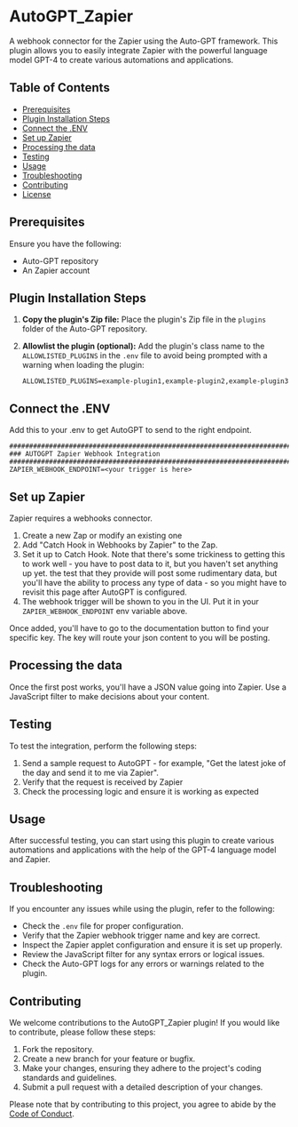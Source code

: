 # AutoGPT_Zapier
A webhook connector for the Zapier using the Auto-GPT framework. This plugin allows you to easily integrate Zapier with the powerful language model GPT-4 to create various automations and applications.

## Table of Contents

- [Prerequisites](#prerequisites)
- [Plugin Installation Steps](#plugin-installation-steps)
- [Connect the .ENV](#connect-the-env)
- [Set up Zapier](#set-up-Zapier)
- [Processing the data](#processing-the-data)
- [Testing](#testing)
- [Usage](#usage)
- [Troubleshooting](#troubleshooting)
- [Contributing](#contributing)
- [License](#license)

## Prerequisites

Ensure you have the following:

- Auto-GPT repository
- An Zapier account

## Plugin Installation Steps

1. **Copy the plugin's Zip file:**
   Place the plugin's Zip file in the `plugins` folder of the Auto-GPT repository.

2. **Allowlist the plugin (optional):**
   Add the plugin's class name to the `ALLOWLISTED_PLUGINS` in the `.env` file to avoid being prompted with a warning when loading the plugin:

   ```shell
   ALLOWLISTED_PLUGINS=example-plugin1,example-plugin2,example-plugin3
   ```

## Connect the .ENV

Add this to your .env to get AutoGPT to send to the right endpoint.

```
################################################################################
### AUTOGPT Zapier Webhook Integration
################################################################################
ZAPIER_WEBHOOK_ENDPOINT=<your trigger is here>
```

## Set up Zapier

Zapier requires a webhooks connector.
1. Create a new Zap or modify an existing one
2. Add "Catch Hook in Webhooks by Zapier" to the Zap. 
3. Set it up to Catch Hook.
Note that there's some trickiness to getting this to work well - you have to post data to it, but you haven't set anything up yet. the test that they provide will post some rudimentary data, but you'll have the ability to process any type of data - so you might have to revisit this page after AutoGPT is configured.
4. The webhook trigger will be shown to you in the UI. Put it in your ```ZAPIER_WEBHOOK_ENDPOINT``` env variable above.

Once added, you'll have to go to the documentation button to find your specific key. The key will route your json content to you will be posting.

## Processing the data

Once the first post works, you'll have a JSON value going into Zapier. Use a JavaScript filter to make decisions about your content.


## Testing

To test the integration, perform the following steps:

1. Send a sample request to AutoGPT - for example, "Get the latest joke of the day and send it to me via Zapier".
2. Verify that the request is received by Zapier
3. Check the processing logic and ensure it is working as expected

## Usage

After successful testing, you can start using this plugin to create various automations and applications with the help of the GPT-4 language model and Zapier.

## Troubleshooting

If you encounter any issues while using the plugin, refer to the following:

- Check the `.env` file for proper configuration.
- Verify that the Zapier webhook trigger name and key are correct.
- Inspect the Zapier applet configuration and ensure it is set up properly.
- Review the JavaScript filter for any syntax errors or logical issues.
- Check the Auto-GPT logs for any errors or warnings related to the plugin.

## Contributing

We welcome contributions to the AutoGPT_Zapier plugin! If you would like to contribute, please follow these steps:

1. Fork the repository.
2. Create a new branch for your feature or bugfix.
3. Make your changes, ensuring they adhere to the project's coding standards and guidelines.
4. Submit a pull request with a detailed description of your changes.

Please note that by contributing to this project, you agree to abide by the [Code of Conduct](CODE_OF_CONDUCT.md).
